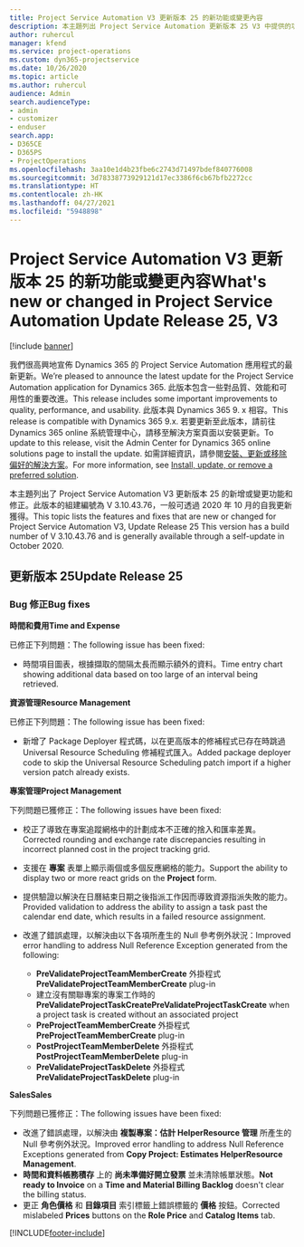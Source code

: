 ```yaml
---
title: Project Service Automation V3 更新版本 25 的新功能或變更內容
description: 本主題列出 Project Service Automation 更新版本 25 V3 中提供的功能和修正。
author: ruhercul
manager: kfend
ms.service: project-operations
ms.custom: dyn365-projectservice
ms.date: 10/26/2020
ms.topic: article
ms.author: ruhercul
audience: Admin
search.audienceType:
- admin
- customizer
- enduser
search.app:
- D365CE
- D365PS
- ProjectOperations
ms.openlocfilehash: 3aa10e1d4b23fbe6c2743d71497bdef840776008
ms.sourcegitcommit: 3d78338773929121d17ec3386f6cb67bfb2272cc
ms.translationtype: HT
ms.contentlocale: zh-HK
ms.lasthandoff: 04/27/2021
ms.locfileid: "5948898"
---
```

# <a name="whats-new-or-changed-in-project-service-automation-update-release-25-v3"></a><span data-ttu-id="a37c6-103">Project Service Automation V3 更新版本 25 的新功能或變更內容</span><span class="sxs-lookup"><span data-stu-id="a37c6-103">What's new or changed in Project Service Automation Update Release 25, V3</span></span>

[!include [banner](../includes/psa-now-project-operations.md)]

<span data-ttu-id="a37c6-104">我們很高興地宣佈 Dynamics 365 的 Project Service Automation 應用程式的最新更新。</span><span class="sxs-lookup"><span data-stu-id="a37c6-104">We’re pleased to announce the latest update for the Project Service Automation application for Dynamics 365.</span></span> <span data-ttu-id="a37c6-105">此版本包含一些對品質、效能和可用性的重要改進。</span><span class="sxs-lookup"><span data-stu-id="a37c6-105">This release includes some important improvements to quality, performance, and usability.</span></span> <span data-ttu-id="a37c6-106">此版本與 Dynamics 365 9. x 相容。</span><span class="sxs-lookup"><span data-stu-id="a37c6-106">This release is compatible with Dynamics 365 9.x.</span></span> <span data-ttu-id="a37c6-107">若要更新至此版本，請前往 Dynamics 365 online 系統管理中心，請移至解決方案頁面以安裝更新。</span><span class="sxs-lookup"><span data-stu-id="a37c6-107">To update to this release, visit the Admin Center for Dynamics 365 online solutions page to install the update.</span></span> <span data-ttu-id="a37c6-108">如需詳細資訊，請參閱[安裝、更新或移除偏好的解決方案](/power-platform/admin/install-remove-preferred-solution)。</span><span class="sxs-lookup"><span data-stu-id="a37c6-108">For more information, see [Install, update, or remove a preferred solution](/power-platform/admin/install-remove-preferred-solution).</span></span>

<span data-ttu-id="a37c6-109">本主題列出了 Project Service Automation V3 更新版本 25 的新增或變更功能和修正。此版本的組建編號為 V 3.10.43.76，一般可透過 2020 年 10 月的自我更新獲得。</span><span class="sxs-lookup"><span data-stu-id="a37c6-109">This topic lists the features and fixes that are new or changed for Project Service Automation V3, Update Release 25 This version has a build number of V 3.10.43.76 and is generally available through a self-update in October 2020.</span></span>

## <a name="update-release-25"></a><span data-ttu-id="a37c6-110">更新版本 25</span><span class="sxs-lookup"><span data-stu-id="a37c6-110">Update Release 25</span></span>

### <a name="bug-fixes"></a><span data-ttu-id="a37c6-111">Bug 修正</span><span class="sxs-lookup"><span data-stu-id="a37c6-111">Bug fixes</span></span>

<span data-ttu-id="a37c6-112">**時間和費用**</span><span class="sxs-lookup"><span data-stu-id="a37c6-112">**Time and Expense**</span></span>

<span data-ttu-id="a37c6-113">已修正下列問題：</span><span class="sxs-lookup"><span data-stu-id="a37c6-113">The following issue has been fixed:</span></span>

- <span data-ttu-id="a37c6-114">時間項目圖表，根據擷取的間隔太長而顯示額外的資料。</span><span class="sxs-lookup"><span data-stu-id="a37c6-114">Time entry chart showing additional data based on too large of an interval being retrieved.</span></span>

<span data-ttu-id="a37c6-115">**資源管理**</span><span class="sxs-lookup"><span data-stu-id="a37c6-115">**Resource Management**</span></span>

<span data-ttu-id="a37c6-116">已修正下列問題：</span><span class="sxs-lookup"><span data-stu-id="a37c6-116">The following issue has been fixed:</span></span>

- <span data-ttu-id="a37c6-117">新增了 Package Deployer 程式碼，以在更高版本的修補程式已存在時跳過 Universal Resource Scheduling 修補程式匯入。</span><span class="sxs-lookup"><span data-stu-id="a37c6-117">Added package deployer code to skip the Universal Resource Scheduling patch import if a higher version patch already exists.</span></span>

<span data-ttu-id="a37c6-118">**專案管理**</span><span class="sxs-lookup"><span data-stu-id="a37c6-118">**Project Management**</span></span>

<span data-ttu-id="a37c6-119">下列問題已獲修正：</span><span class="sxs-lookup"><span data-stu-id="a37c6-119">The following issues have been fixed:</span></span>

- <span data-ttu-id="a37c6-120">校正了導致在專案追蹤網格中的計劃成本不正確的捨入和匯率差異。</span><span class="sxs-lookup"><span data-stu-id="a37c6-120">Corrected rounding and exchange rate discrepancies resulting in incorrect planned cost in the project tracking grid.</span></span>
- <span data-ttu-id="a37c6-121">支援在 **專案** 表單上顯示兩個或多個反應網格的能力。</span><span class="sxs-lookup"><span data-stu-id="a37c6-121">Support the ability to display two or more react grids on the **Project** form.</span></span>
- <span data-ttu-id="a37c6-122">提供驗證以解決在日曆結束日期之後指派工作因而導致資源指派失敗的能力。</span><span class="sxs-lookup"><span data-stu-id="a37c6-122">Provided validation to address the ability to assign a task past the calendar end date, which results in a failed resource assignment.</span></span>
- <span data-ttu-id="a37c6-123">改進了錯誤處理，以解決由以下各項所產生的 Null 參考例外狀況：</span><span class="sxs-lookup"><span data-stu-id="a37c6-123">Improved error handling to address Null Reference Exception generated from the following:</span></span>

    - <span data-ttu-id="a37c6-124">**PreValidateProjectTeamMemberCreate** 外掛程式</span><span class="sxs-lookup"><span data-stu-id="a37c6-124">**PreValidateProjectTeamMemberCreate** plug-in</span></span>
    - <span data-ttu-id="a37c6-125">建立沒有關聯專案的專案工作時的 **PreValidateProjectTaskCreate**</span><span class="sxs-lookup"><span data-stu-id="a37c6-125">**PreValidateProjectTaskCreate** when a project task is created without an associated project</span></span>
    - <span data-ttu-id="a37c6-126">**PreProjectTeamMemberCreate** 外掛程式</span><span class="sxs-lookup"><span data-stu-id="a37c6-126">**PreProjectTeamMemberCreate** plug-in</span></span>
    - <span data-ttu-id="a37c6-127">**PostProjectTeamMemberDelete** 外掛程式</span><span class="sxs-lookup"><span data-stu-id="a37c6-127">**PostProjectTeamMemberDelete** plug-in</span></span>
    - <span data-ttu-id="a37c6-128">**PreValidateProjectTaskDelete** 外掛程式</span><span class="sxs-lookup"><span data-stu-id="a37c6-128">**PreValidateProjectTaskDelete** plug-in</span></span>

<span data-ttu-id="a37c6-129">**Sales**</span><span class="sxs-lookup"><span data-stu-id="a37c6-129">**Sales**</span></span>

<span data-ttu-id="a37c6-130">下列問題已獲修正：</span><span class="sxs-lookup"><span data-stu-id="a37c6-130">The following issues have been fixed:</span></span>

- <span data-ttu-id="a37c6-131">改進了錯誤處理，以解決由 **複製專案：估計 HelperResource 管理** 所產生的 Null 參考例外狀況。</span><span class="sxs-lookup"><span data-stu-id="a37c6-131">Improved error handling to address Null Reference Exceptions generated from **Copy Project: Estimates HelperResource Management**.</span></span>
- <span data-ttu-id="a37c6-132">**時間和資料帳務積存** 上的 **尚未準備好開立發票** 並未清除帳單狀態。</span><span class="sxs-lookup"><span data-stu-id="a37c6-132">**Not ready to Invoice** on a **Time and Material Billing Backlog** doesn't clear the billing status.</span></span>
- <span data-ttu-id="a37c6-133">更正 **角色價格** 和 **目錄項目** 索引標籤上錯誤標籤的 **價格** 按鈕。</span><span class="sxs-lookup"><span data-stu-id="a37c6-133">Corrected mislabeled **Prices** buttons on the **Role Price** and **Catalog Items** tab.</span></span>


[!INCLUDE[footer-include](../includes/footer-banner.md)]